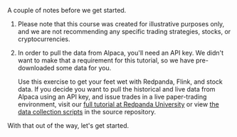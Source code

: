 A couple of notes before we get started.

1. Please note that this course was created for illustrative purposes only, and we are not recommending any specific trading strategies, stocks, or cryptocurrencies.

2. In order to pull the data from Alpaca, you'll need an API key. We didn't want to make that a requirement for this tutorial, so we have pre-downloaded some data for you.

    Use this exercise to get your feet wet with Redpanda, Flink, and stock data. If you decide you want to pull the historical and live data from Alpaca using an API key, and issue trades in a live paper-trading environment, visit our <a href="https://university.redpanda.com/courses/use-cases-algorithmic-trading" target="_blank">full tutorial at Redpanda University</a> or view <a  href="https://github.com/redpanda-data-university/rp-use-cases-algo-trading/tree/main/02-data-collection/examples/alpaca" target="_blank">the data collection scripts</a> in the source repository.

With that out of the way, let's get started.